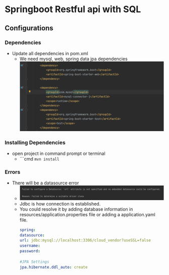 # Springboot Restful api with SQL
## Configurations
### Dependencies
- Update all dependencies in pom.xml
  - We need mysql, web, spring data jpa dependencies
![img.png](img.png)

### Installing Dependencies
- open project in command prompt or terminal
  - ```cmd `mvn install`

### Errors
- There will be a datasource error
  - ![img_1.png](img_1.png)
  - Jdbc is how connection is established.
  - You could resolve it by adding database information in resources/application.properties file or adding a application.yaml file.
    ```yaml
    spring: 
    datasource:
    url: jdbc:mysql://localhost:3306/cloud_vendor?useSSL=false 
    username: 
    password:
    
    #JPA Settings
    jpa.hibernate.ddl_auto: create
    ```
    


